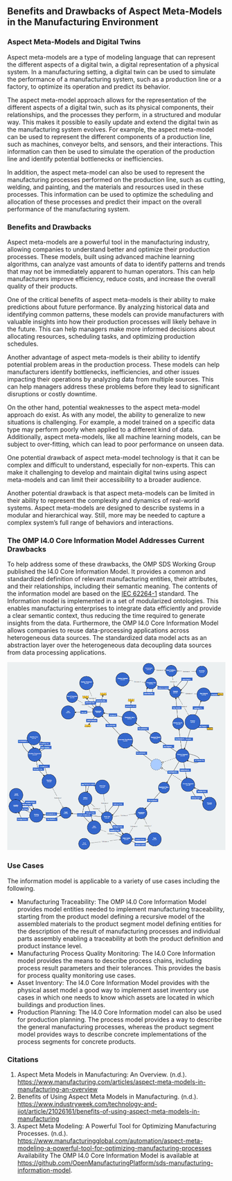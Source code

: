 ## Benefits and Drawbacks of Aspect Meta-Models in the Manufacturing Environment

### Aspect Meta-Models and Digital Twins
Aspect meta-models are a type of modeling language that can represent the different aspects of a digital twin, a digital representation of a physical system. In a manufacturing setting, a digital twin can be used to simulate the performance of a manufacturing system, such as a production line or a factory, to optimize its operation and predict its behavior.

The aspect meta-model approach allows for the representation of the different aspects of a digital twin, such as its physical components, their relationships, and the processes they perform, in a structured and modular way. This makes it possible to easily update and extend the digital twin as the manufacturing system evolves. For example, the aspect meta-model can be used to represent the different components of a production line, such as machines, conveyor belts, and sensors, and their interactions. This information can then be used to simulate the operation of the production line and identify potential bottlenecks or inefficiencies.

In addition, the aspect meta-model can also be used to represent the manufacturing processes performed on the production line, such as cutting, welding, and painting, and the materials and resources used in these processes. This information can be used to optimize the scheduling and allocation of these processes and predict their impact on the overall performance of the manufacturing system.

### Benefits and Drawbacks
Aspect meta-models are a powerful tool in the manufacturing industry, allowing companies to understand better and optimize their production processes. These models, built using advanced machine learning algorithms, can analyze vast amounts of data to identify patterns and trends that may not be immediately apparent to human operators. This can help manufacturers improve efficiency, reduce costs, and increase the overall quality of their products.

One of the critical benefits of aspect meta-models is their ability to make predictions about future performance. By analyzing historical data and identifying common patterns, these models can provide manufacturers with valuable insights into how their production processes will likely behave in the future. This can help managers make more informed decisions about allocating resources, scheduling tasks, and optimizing production schedules.

Another advantage of aspect meta-models is their ability to identify potential problem areas in the production process. These models can help manufacturers identify bottlenecks, inefficiencies, and other issues impacting their operations by analyzing data from multiple sources. This can help managers address these problems before they lead to significant disruptions or costly downtime.

On the other hand, potential weaknesses to the aspect meta-model approach do exist. As with any model, the ability to generalize to new situations is challenging. For example, a model trained on a specific data type may perform poorly when applied to a different kind of data. Additionally, aspect meta-models, like all machine learning models, can be subject to over-fitting, which can lead to poor performance on unseen data.

One potential drawback of aspect meta-model technology is that it can be complex and difficult to understand, especially for non-experts. This can make it challenging to develop and maintain digital twins using aspect meta-models and can limit their accessibility to a broader audience.

Another potential drawback is that aspect meta-models can be limited in their ability to represent the complexity and dynamics of real-world systems. Aspect meta-models are designed to describe systems in a modular and hierarchical way. Still, more may be needed to capture a complex system’s full range of behaviors and interactions.

### The OMP I4.0 Core Information Model Addresses Current Drawbacks
To help address some of these drawbacks, the OMP SDS Working Group published the I4.0 Core Information Model. It provides a common and standardized definition of relevant manufacturing entities, their attributes, and their relationships, including their semantic meaning. The contents of the information model are based on the [IEC 62264-1](https://www.iso.org/standard/57308.html) standard. The Information model is implemented in a set of modularized ontologies. This enables manufacturing enterprises to integrate data efficiently and provide a clear semantic context, thus reducing the time required to generate insights from the data. Furthermore, the OMP I4.0 Core Information Model allows companies to reuse data-processing applications across heterogeneous data sources. The standardized data model acts as an abstraction layer over the heterogeneous data decoupling data sources from data processing applications.

![Core Ontology](https://github.com/NicoWilh/sds-manufacturing-information-model/blob/main/OMP_I40_CoreOntology.png)

### Use Cases
The information model is applicable to a variety of use cases including the following.

* Manufacturing Traceability: The OMP I4.0 Core Information Model provides model entities needed to implement manufacturing traceability, starting from the product model defining a recursive model of the assembled materials to the product segment model defining entities for the description of the result of manufacturing processes and individual parts assembly enabling a traceability at both the product definition and product instance level.
* Manufacturing Process Quality Monitoring: The I4.0 Core Information model provides the means to describe process chains, including process result parameters and their tolerances. This provides the basis for process quality monitoring use cases.
* Asset Inventory: The I4.0 Core Information Model provides with the physical asset model a good way to implement asset inventory use cases in which one needs to know which assets are located in which buildings and production lines.
* Production Planning: The I4.0 Core Information model can also be used for production planning. The process model provides a way to describe the general manufacturing processes, whereas the product segment model provides ways to describe concrete implementations of the process segments for concrete products.

### Citations
1. Aspect Meta Models in Manufacturing: An Overview. (n.d.). https://www.manufacturing.com/articles/aspect-meta-models-in-manufacturing-an-overview
1. Benefits of Using Aspect Meta Models in Manufacturing. (n.d.). https://www.industryweek.com/technology-and-iiot/article/21026161/benefits-of-using-aspect-meta-models-in-manufacturing
1. Aspect Meta Modeling: A Powerful Tool for Optimizing Manufacturing Processes. (n.d.). https://www.manufacturingglobal.com/automation/aspect-meta-modeling-a-powerful-tool-for-optimizing-manufacturing-processes
Availability
The OMP I4.0 Core Information Model is available at https://github.com/OpenManufacturingPlatform/sds-manufacturing-information-model.
